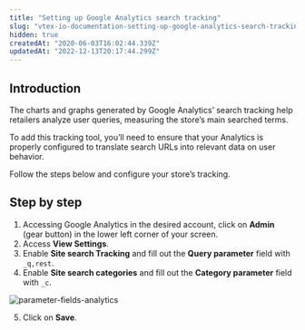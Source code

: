 ```yaml
---
title: "Setting up Google Analytics search tracking"
slug: "vtex-io-documentation-setting-up-google-analytics-search-tracking"
hidden: true
createdAt: "2020-06-03T16:02:44.339Z"
updatedAt: "2022-12-13T20:17:44.299Z"
---
```


## Introduction

The charts and graphs generated by Google Analytics’ search tracking help retailers analyze user queries, measuring the store’s main searched terms.

To add this tracking tool, you’ll need to ensure that your Analytics is properly configured to translate search URLs into relevant data on user behavior.

Follow the steps below and configure your store’s tracking.

## Step by step

1. Accessing Google Analytics in the desired account, click on **Admin** (gear button) in the lower left corner of your screen.
2. Access **View Settings**.
3. Enable **Site search Tracking** and fill out the **Query parameter** field with `_q,rest`.
4. Enable **Site search categories** and fill out the **Category parameter** field with `_c`.

![parameter-fields-analytics](https://cdn.jsdelivr.net/gh/vtexdocs/dev-portal-content@main/images/vtex-io-documentation-setting-up-google-analytics-search-tracking-0.png)

5. Click on **Save**.
